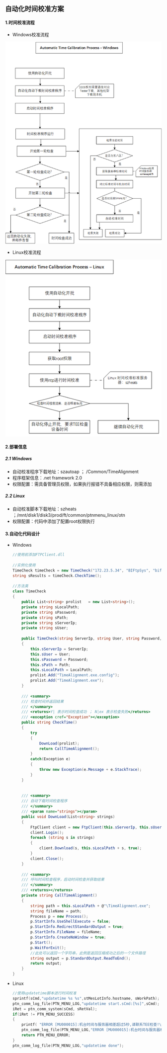 ## 自动化时间校准方案

#### 1.时间校准流程

- Windows校准流程



![image-20230411102332987](./.asset/typora-user-images/image-20230411102332987.png)









- Linux校准流程

  

![image-20230411102315934](./.asset/typora-user-images/image-20230411102315934.png)



#### 2.部署信息

##### 2.1 Windows

- 自动校准程序下载地址：szautoap ； /Common/TimeAlignment
- 程序框架信息：.net framework 2.0
- 权限配置：需具备管理员权限，如果执行报错不具备相应权限，则需添加



##### 2.2 Linux

- 自动校准脚本下载地址：szheats ；/mnt/disk1/disk3/prod/ft/common/ptnmenu_linux/otn
- 权限配置：代码中添加了配置root权限执行



#### 3.自动化代码设计

- Windows

  ```C#
  //使用前添加FTPClient.dll
  
  //实例化使用
  TimeCheck timeCheck = new TimeCheck("172.23.5.34", "BIFtpSys", "bifs@ptnszx01", "/Common/TimeAlignment/", "D:\\TimeAlignment");
  string sResults = timeCheck.CheckTime();
  
  //方法类
  class TimeCheck
  {
      public List<string> prolist   = new List<string>();
      private string sLocalPath;
      private string sPassword;
      private string sPath;
      private string sServerIp;
      private string sUser;
  
      public TimeCheck(string ServerIp, string User, string Password, string Path, string LocalPath )
      {
          this.sServerIp = ServerIp;
          this.sUser = User;
          this.sPassword = Password;
          this.sPath = Path;
          this.sLocalPath = LocalPath;
          prolist.Add("TimeAlignment.exe.config");
          prolist.Add("TimeAlignment.exe");
      }
  
      /// <summary>
      /// 检查时间并返回结果
      /// </summary>
      /// <returns>Y| 表示时间检查成功 ； N|ex 表示检查失败</returns>
      /// <exception cref="Exception"></exception>
      public string CheckTime()
      {
          try
          {
              DownLoad(prolist);
              return CallTimeAlignment();
          }
          catch(Exception e) 
          {
              throw new Exception(e.Message + e.StackTrace);
          }
      }
  
  
      /// <summary>
      /// 自动下载时间检查程序
      /// </summary>
      /// <param name="strings"></param>
      public void DownLoad(List<string> strings)
      {
          FtpClient client = new FtpClient(this.sServerIp, this.sUser, this.sPassword, this.sPath, 5, 0x15);
          client.Login();
          foreach (string s in strings)
          {
              client.Download(s, this.sLocalPath + s, true);
          }
          client.Close();
      }
  
      /// <summary>
      /// 呼叫时间检查程序，启动时间检查并获取结果
      /// </summary>
      /// <returns></returns>
      private string CallTimeAlignment()
      {
          string path = this.sLocalPath + @"\TimeAlignment.exe";
          string fileName = path;
          Process p = new Process();
          p.StartInfo.UseShellExecute = false;
          p.StartInfo.RedirectStandardOutput = true;
          p.StartInfo.FileName = fileName;
          p.StartInfo.CreateNoWindow = true;
          p.Start();
          p.WaitForExit();
          //此处可以返回一个字符串，此例是返回压缩成功之后的一个文件路径
          string output = p.StandardOutput.ReadToEnd();
          return output;
      }
  }
  ```


- Linux

  ```C
  //使用updatetime脚本进行时间校准
  sprintf(sCmd,"updatetime %s %s",stMesLotInfo.hostname, sWorkPath);
  ptn_comm_log_file(PTN_MENU_LOG,"updatetime start.sCmd:[%s]",sCmd);
  iRet = ptn_comm_system(sCmd, sRetVal);
  if(iRet != PTN_MENU_SUCCESS)
  {
      printf( "ERROR [MU000015]:机台时间与服务器相差超过5秒,请联系TEE检查!\n");
      ptn_comm_log_file(PTN_MENU_LOG,"ERROR [MU000015]:机台时间与服务器相差超过5秒,请联系TEE检查!\n");
      return PTN_MENU_ERROR;
  }
  ptn_comm_log_file(PTN_MENU_LOG,"updatetime done");
  ```